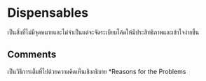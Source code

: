 # Dispensables
เป็นสิ่งที่ไม่มีจุดหมายและไม่จำเป็นแต่จะจัดระเบียบโค้ดให้มีประสิทธิภาพและเข้าใจง่ายขึ้น
## Comments
เป็นวิธีการเต็มที่ไปด้วยความคิดเห็นเชิงอธิบาย
*Reasons for the Problems
